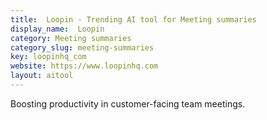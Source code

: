 ```yaml
---
title:  Loopin - Trending AI tool for Meeting summaries
display_name:  Loopin
category: Meeting summaries
category_slug: meeting-summaries
key: loopinhq_com
website: https://www.loopinhq.com
layout: aitool
---
```


Boosting productivity in customer-facing team meetings.
